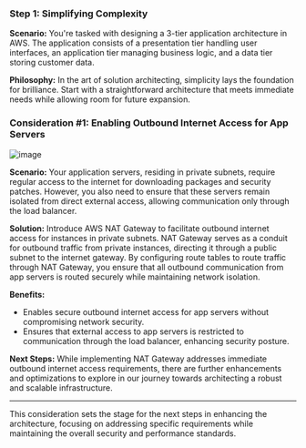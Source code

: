 
### Step 1: Simplifying Complexity

**Scenario:** You're tasked with designing a 3-tier application architecture in AWS. The application consists of a presentation tier handling user interfaces, an application tier managing business logic, and a data tier storing customer data.

**Philosophy:** In the art of solution architecting, simplicity lays the foundation for brilliance. Start with a straightforward architecture that meets immediate needs while allowing room for future expansion.

### Consideration #1: Enabling Outbound Internet Access for App Servers

![image](https://github.com/chrahul/The_Art_of_Solution_Designing/assets/14847377/eb0f94b1-1f55-4072-a4c3-b6c33ee62866)


**Scenario:** Your application servers, residing in private subnets, require regular access to the internet for downloading packages and security patches. However, you also need to ensure that these servers remain isolated from direct external access, allowing communication only through the load balancer.

**Solution:** Introduce AWS NAT Gateway to facilitate outbound internet access for instances in private subnets. NAT Gateway serves as a conduit for outbound traffic from private instances, directing it through a public subnet to the internet gateway. By configuring route tables to route traffic through NAT Gateway, you ensure that all outbound communication from app servers is routed securely while maintaining network isolation.

**Benefits:**
- Enables secure outbound internet access for app servers without compromising network security.
- Ensures that external access to app servers is restricted to communication through the load balancer, enhancing security posture.

**Next Steps:** While implementing NAT Gateway addresses immediate outbound internet access requirements, there are further enhancements and optimizations to explore in our journey towards architecting a robust and scalable infrastructure.

---

This consideration sets the stage for the next steps in enhancing the architecture, focusing on addressing specific requirements while maintaining the overall security and performance standards. 

